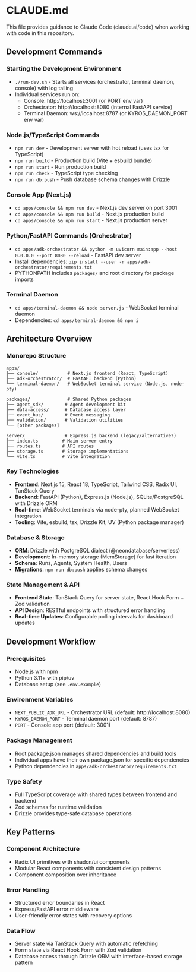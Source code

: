 # CLAUDE.md

This file provides guidance to Claude Code (claude.ai/code) when working with code in this repository.

## Development Commands

### Starting the Development Environment
- `./run-dev.sh` - Starts all services (orchestrator, terminal daemon, console) with log tailing
- Individual services run on:
  - Console: http://localhost:3001 (or PORT env var)
  - Orchestrator: http://localhost:8080 (internal FastAPI service)
  - Terminal Daemon: ws://localhost:8787 (or KYROS_DAEMON_PORT env var)

### Node.js/TypeScript Commands
- `npm run dev` - Development server with hot reload (uses tsx for TypeScript)
- `npm run build` - Production build (Vite + esbuild bundle)
- `npm run start` - Run production build
- `npm run check` - TypeScript type checking
- `npm run db:push` - Push database schema changes with Drizzle

### Console App (Next.js)
- `cd apps/console && npm run dev` - Next.js dev server on port 3001
- `cd apps/console && npm run build` - Next.js production build
- `cd apps/console && npm run start` - Next.js production server

### Python/FastAPI Commands (Orchestrator)
- `cd apps/adk-orchestrator && python -m uvicorn main:app --host 0.0.0.0 --port 8080 --reload` - FastAPI dev server
- Install dependencies: `pip install --user -r apps/adk-orchestrator/requirements.txt`
- PYTHONPATH includes `packages/` and root directory for package imports

### Terminal Daemon
- `cd apps/terminal-daemon && node server.js` - WebSocket terminal daemon
- Dependencies: `cd apps/terminal-daemon && npm i`

## Architecture Overview

### Monorepo Structure
```
apps/
├── console/           # Next.js frontend (React, TypeScript)
├── adk-orchestrator/  # FastAPI backend (Python)
└── terminal-daemon/   # WebSocket terminal service (Node.js, node-pty)

packages/              # Shared Python packages
├── agent_sdk/        # Agent development kit
├── data-access/      # Database access layer
├── event_bus/        # Event messaging
├── validation/       # Validation utilities
└── [other packages]

server/               # Express.js backend (legacy/alternative?)
├── index.ts         # Main server entry
├── routes.ts        # API routes
├── storage.ts       # Storage implementations
└── vite.ts          # Vite integration
```

### Key Technologies
- **Frontend**: Next.js 15, React 18, TypeScript, Tailwind CSS, Radix UI, TanStack Query
- **Backend**: FastAPI (Python), Express.js (Node.js), SQLite/PostgreSQL with Drizzle ORM
- **Real-time**: WebSocket terminals via node-pty, planned WebSocket integration
- **Tooling**: Vite, esbuild, tsx, Drizzle Kit, UV (Python package manager)

### Database & Storage
- **ORM**: Drizzle with PostgreSQL dialect (@neondatabase/serverless)
- **Development**: In-memory storage (MemStorage) for fast iteration
- **Schema**: Runs, Agents, System Health, Users
- **Migrations**: `npm run db:push` applies schema changes

### State Management & API
- **Frontend State**: TanStack Query for server state, React Hook Form + Zod validation
- **API Design**: RESTful endpoints with structured error handling
- **Real-time Updates**: Configurable polling intervals for dashboard updates

## Development Workflow

### Prerequisites
- Node.js with npm
- Python 3.11+ with pip/uv
- Database setup (see `.env.example`)

### Environment Variables
- `NEXT_PUBLIC_ADK_URL` - Orchestrator URL (default: http://localhost:8080)
- `KYROS_DAEMON_PORT` - Terminal daemon port (default: 8787)
- `PORT` - Console app port (default: 3001)

### Package Management
- Root package.json manages shared dependencies and build tools
- Individual apps have their own package.json for specific dependencies
- Python dependencies in `apps/adk-orchestrator/requirements.txt`

### Type Safety
- Full TypeScript coverage with shared types between frontend and backend
- Zod schemas for runtime validation
- Drizzle provides type-safe database operations

## Key Patterns

### Component Architecture
- Radix UI primitives with shadcn/ui components
- Modular React components with consistent design patterns
- Component composition over inheritance

### Error Handling
- Structured error boundaries in React
- Express/FastAPI error middleware
- User-friendly error states with recovery options

### Data Flow
- Server state via TanStack Query with automatic refetching
- Form state via React Hook Form with Zod validation
- Database access through Drizzle ORM with interface-based storage pattern